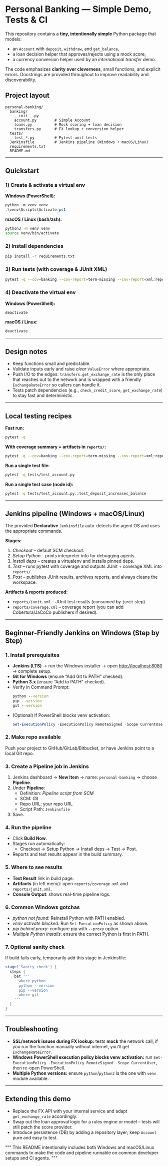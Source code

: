 # Personal Banking — Simple Demo, Tests & CI

This repository contains a **tiny, intentionally simple** Python package that models:
- an `Account` with `deposit`, `withdraw`, and `get_balance`,
- a loan decision helper that approves/rejects using a mock score,
- a currency conversion helper used by an *international transfer* demo.

The code emphasizes **clarity over cleverness**, small functions, and explicit errors.
Docstrings are provided throughout to improve readability and discoverability.

## Project layout
```text
personal-banking/
  banking/
    __init__.py
    account.py        # Simple Account
    loans.py          # Mock scoring + loan decision
    transfers.py      # FX lookup + conversion helper
  tests/
    test_*.py         # Pytest unit tests
  Jenkinsfile         # Jenkins pipeline (Windows + macOS/Linux)
  requirements.txt
  README.md
```

---

## Quickstart

### 1) Create & activate a virtual env

**Windows (PowerShell):**
```powershell
python -m venv venv
.\venv\Scripts\Activate.ps1
```

**macOS / Linux (bash/zsh):**
```bash
python3 -m venv venv
source venv/bin/activate
```

### 2) Install dependencies
```bash
pip install -r requirements.txt
```

### 3) Run tests (with coverage & JUnit XML)
```bash
pytest -q --cov=banking --cov-report=term-missing --cov-report=xml:reports/coverage.xml --junitxml=reports/junit.xml
```

### 4) Deactivate the virtual env
**Windows (PowerShell):**
```powershell
deactivate
```

**macOS / Linux:**
```bash
deactivate
```

---

## Design notes

* Keep functions small and predictable.
* Validate inputs early and raise *clear* `ValueError` where appropriate.
* Push I/O to the edges: `transfers.get_exchange_rate` is the only place that reaches out
  to the network and is wrapped with a friendly `ExchangeRateError` so callers can handle it.
* Tests patch dependencies (e.g., `check_credit_score`, `get_exchange_rate`) to stay fast and deterministic.

---

## Local testing recipes

**Fast run:**
```bash
pytest -q
```

**With coverage summary + artifacts in `reports/`:**
```bash
pytest -q --cov=banking --cov-report=term-missing --cov-report=xml:reports/coverage.xml --junitxml=reports/junit.xml
```

**Run a single test file:**
```bash
pytest -q tests/test_account.py
```

**Run a single test case (node id):**
```bash
pytest -q tests/test_account.py::test_deposit_increases_balance
```

---

## Jenkins pipeline (Windows + macOS/Linux)

The provided **Declarative** `Jenkinsfile` auto-detects the agent OS and uses the appropriate commands.

**Stages:**
1. *Checkout* – default SCM checkout.
2. *Setup Python* – prints interpreter info for debugging agents.
3. *Install deps* – creates a virtualenv and installs pinned deps.
4. *Test* – runs pytest with coverage and outputs JUnit + coverage XML into `reports/`.
5. *Post* – publishes JUnit results, archives reports, and always cleans the workspace.

**Artifacts & reports produced:**
- `reports/junit.xml` – JUnit test results (consumed by `junit` step).
- `reports/coverage.xml` – coverage report (you can add Cobertura/JaCoCo publishers if desired).

---

## Beginner-Friendly Jenkins on Windows (Step by Step)

### 1. Install prerequisites
- **Jenkins (LTS)** → run the Windows installer → open <http://localhost:8080> → complete setup.
- **Git for Windows** (ensure “Add Git to PATH” checked).
- **Python 3.x** (ensure “Add to PATH” checked).
- Verify in Command Prompt:
  ```cmd
  python --version
  pip --version
  git --version
  ```
- (Optional) If PowerShell blocks venv activation:
  ```powershell
  Set-ExecutionPolicy -ExecutionPolicy RemoteSigned -Scope CurrentUser
  ```

### 2. Make repo available
Push your project to GitHub/GitLab/Bitbucket, or have Jenkins point to a local Git repo.

### 3. Create a Pipeline job in Jenkins
1. Jenkins dashboard → **New Item** → name: `personal-banking` → choose **Pipeline**.
2. Under **Pipeline**:
   - Definition: *Pipeline script from SCM*
   - SCM: *Git*
   - Repo URL: your repo URL
   - Script Path: `Jenkinsfile`
3. Save.

### 4. Run the pipeline
- Click **Build Now**.
- Stages run automatically:
  - Checkout → Setup Python → Install deps → Test → Post.
- Reports and test results appear in the build summary.

### 5. Where to see results
- **Test Result** link in build page.
- **Artifacts** (in left menu): open `reports/coverage.xml` and `reports/junit.xml`.
- **Console Output**: shows real-time pipeline logs.

### 6. Common Windows gotchas
- *python not found*: Reinstall Python with PATH enabled.
- *venv activate blocked*: Run `Set-ExecutionPolicy` as shown above.
- *pip behind proxy*: configure pip with `--proxy` option.
- *Multiple Python installs*: ensure the correct Python is first in PATH.

### 7. Optional sanity check
If build fails early, temporarily add this stage in Jenkinsfile:

```groovy
stage('Sanity check') {
  steps {
    bat '''
      where python
      python --version
      pip --version
      where git
    '''
  }
}
```

---

## Troubleshooting

* **SSL/network issues during FX lookup:** tests **mock** the network call;
  if you run the function manually without internet, you'll get `ExchangeRateError`.
* **Windows PowerShell execution policy blocks venv activation:** run `Set-ExecutionPolicy -ExecutionPolicy RemoteSigned -Scope CurrentUser`,
  then re-open PowerShell.
* **Multiple Python versions:** ensure `python`/`python3` is the one with `venv` module available.

---

## Extending this demo

* Replace the FX API with your internal service and adapt `get_exchange_rate` accordingly.
* Swap out the loan approval logic for a rules engine or model – tests will still patch the score provider.
* Introduce persistence (DB) by adding a repository layer; keep `Account` pure and easy to test.

"""
This README intentionally includes both Windows and macOS/Linux commands to make the
code and pipeline runnable on common developer setups and CI agents.
"""
